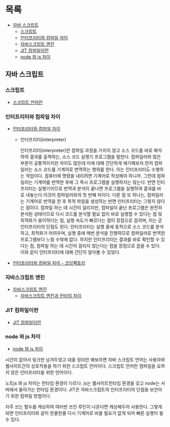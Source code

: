 # 목록
- [자바 스크립트](#자바-스크립트)
  * [스크립트](#스크립트)
  * [인터프리터와 컴파일 차이](#인터프리터와-컴파일-차이)
  * [자바스크립트 앤진](#자바스크립트-엔진)
  * [JIT 컴파일이란](#jit-컴파일이란)
  * [node 와 js 차이](#node-와-js-차이)
## 자바 스크립트
### 스크립트
- [스크립트 언어란](https://jokergt.tistory.com/81)
### 인터프리터와 컴파일 차이
- [인터프리터와 컴파일 차이](https://opentutorials.org/course/1720/9737)
    - 인터프리터(interpreter)
    
      인터프리터(interpreter)란 컴파일 과정을 거치지 않고 소스 코드를 바로 해석하여 결과를 출력하는, 소스 코드 실행기 프로그램을 말한다. 컴파일러와 많은 부분이 공통적이지만 차이도 많은데 이에 대해 간단하게 얘기해보자.먼저 컴파일러는 소스 코드를 기계어로 번역하는 행위를 한다. 이는 인터프리터도 수행하는 작업이다. 컴퓨터에 명령을 내리려면 기계어로 작성해야 하니까. 그런데 컴파일러는 기계어를 번역한 후에 그 즉시 프로그램을 실행하지는 않는다. 반면 인터프리터는 실행기이므로 번역과 분석이 끝나면 프로그램을 실행하여 결과를 바로 내놓는다.이것이 컴파일러와의 첫 번째 차이다.
      다른 점 또 하나는, 컴파일러는 기계어로 번역을 한 후 목적 파일을 생성하는 반면 인터프리터는 그렇지 않다는 점이다. 컴파일 하는 데 시간이 걸리지만, 컴파일이 끝난 프로그램은 완전히 분석된 상태이므로 다시 코드를 분석할 필요 없이 바로 실행할 수 있다는 점 및 최적화가 용이하다는 점, 실행 속도가 빠르다는 점이 장점으로 꼽히며, 이는 곧 인터프리터의 단점도 된다. 인터프리터는 실행 중에 동적으로 소스 코드를 분석하고, 최적화가 어려우며, 실행 중에 매번 분석을 진행하므로 컴파일러로 번역한 프로그램보다 느릴 수밖에 없다. 하지만 인터프리터는 결과를 바로 확인할 수 있다는 점, 컴파일 하는 데 시간이 걸리지 않는다는 점을 장점으로 꼽을 수 있다.
      이와 같이 인터프리터에 대해 간단히 알아볼 수 있었다.
- [인터프리터와 컴파일 차이 - 코딩펙토리](https://coding-factory.tistory.com/303)
### 자바스크립트 앤진
- [자바스크립트 엔진](https://corock.tistory.com/467)
    - [자바스크립트 엔진과 런타임 차이](https://geonlee.tistory.com/91)
### JIT 컴파일이란
- [JIT 컴파일이란](https://jinbroing.tistory.com/108)
### node 와 js 차이
- [node 와 js 차이](http://blog.wishket.com/java와-javascript의-차이점은-2/)

시간이 없어서 링크만 남겨두었고
대충 정리만 해보자면 자바 스크립트 언어는 사용자와 웹사이트간의 상호작용을 하기 위한 스크립트 언어이다.
스크립트 언어란 컴파일을 요하지 않은 인터프리터을 위한 언어이다.

노트js 와 js 차이는 런타임 환경이 다르다. js는 웹사이트런타임 환경을 갖고 node는 서버에서 돌아가는 런타임 환경이다.
JIT은 자바스크립트의 인터프리터의 단점을 보안아기 위한 컴파일 방법이다.

자주 쓰는 함수를 캐싱하여 여러번 쓰인 루틴이 나온다면 캐싱해두어 사용한다.
그렇게 되면 인터프리터와 같이 한줄한줄 다시 기계어로 바꿀 필요가 없게 되어 빠른 실행이 될 수 있다.
